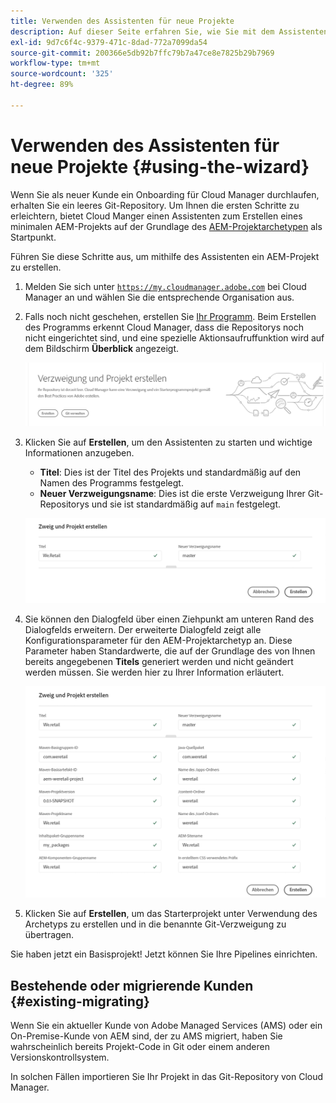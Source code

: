 ```yaml
---
title: Verwenden des Assistenten für neue Projekte
description: Auf dieser Seite erfahren Sie, wie Sie mit dem Assistenten ein AEM-Programmprojekt erstellen
exl-id: 9d7c6f4c-9379-471c-8dad-772a7099da54
source-git-commit: 200366e5db92b7ffc79b7a47ce8e7825b29b7969
workflow-type: tm+mt
source-wordcount: '325'
ht-degree: 89%

---
```



# Verwenden des Assistenten für neue Projekte {#using-the-wizard}

Wenn Sie als neuer Kunde ein Onboarding für Cloud Manager durchlaufen, erhalten Sie ein leeres Git-Repository. Um Ihnen die ersten Schritte zu erleichtern, bietet Cloud Manger einen Assistenten zum Erstellen eines minimalen AEM-Projekts auf der Grundlage des [AEM-Projektarchetypen](https://github.com/Adobe-Marketing-Cloud/aem-project-archetype) als Startpunkt.

Führen Sie diese Schritte aus, um mithilfe des Assistenten ein AEM-Projekt zu erstellen.

1. Melden Sie sich unter [`https://my.cloudmanager.adobe.com`](https://my.cloudmanager.adobe.com) bei Cloud Manager an und wählen Sie die entsprechende Organisation aus.

1. Falls noch nicht geschehen, erstellen Sie [Ihr Programm](program-setup.md). Beim Erstellen des Programms erkennt Cloud Manager, dass die Repositorys noch nicht eingerichtet sind, und eine spezielle Aktionsaufruffunktion wird auf dem Bildschirm **Überblick** angezeigt.

   ![Erstellen des Projekt-CTA](/help/assets/image2018-10-3_14-29-44.png)

1. Klicken Sie auf **Erstellen**, um den Assistenten zu starten und wichtige Informationen anzugeben.

   * **Titel**: Dies ist der Titel des Projekts und standardmäßig auf den Namen des Programms festgelegt.
   * **Neuer Verzweigungsname**: Dies ist die erste Verzweigung Ihrer Git-Repositorys und sie ist standardmäßig auf `main` festgelegt.

   ![Projektwerte](/help/assets/screen_shot_2018-10-08at55825am.png)

1. Sie können den Dialogfeld über einen Ziehpunkt am unteren Rand des Dialogfelds erweitern. Der erweiterte Dialogfeld zeigt alle Konfigurationsparameter für den AEM-Projektarchetyp an. Diese Parameter haben Standardwerte, die auf der Grundlage des von Ihnen bereits angegebenen **Titels** generiert werden und nicht geändert werden müssen. Sie werden hier zu Ihrer Information erläutert.

   ![Detaillierte Archetypparameter](/help/assets/screen_shot_2018-10-08at60032am.png)

1. Klicken Sie auf **Erstellen**, um das Starterprojekt unter Verwendung des Archetyps zu erstellen und in die benannte Git-Verzweigung zu übertragen.

Sie haben jetzt ein Basisprojekt! Jetzt können Sie Ihre Pipelines einrichten.

## Bestehende oder migrierende Kunden {#existing-migrating}

Wenn Sie ein aktueller Kunde von Adobe Managed Services (AMS) oder ein On-Premise-Kunde von AEM sind, der zu AMS migriert, haben Sie wahrscheinlich bereits Projekt-Code in Git oder einem anderen Versionskontrollsystem.

In solchen Fällen importieren Sie Ihr Projekt in das Git-Repository von Cloud Manager.
